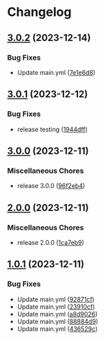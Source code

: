 # Changelog

## [3.0.2](https://github.com/DhyeyB/next-demo/compare/v3.0.1...v3.0.2) (2023-12-14)


### Bug Fixes

* Update main.yml ([7e1e6d8](https://github.com/DhyeyB/next-demo/commit/7e1e6d82f94d33415792b53d92d308f32a8f221f))

## [3.0.1](https://github.com/DhyeyB/next-demo/compare/v3.0.0...v3.0.1) (2023-12-12)


### Bug Fixes

* release testing ([1944dff](https://github.com/DhyeyB/next-demo/commit/1944dff9db945b35977b2fb514cfe2c90045196b))

## [3.0.0](https://github.com/DhyeyB/next-demo/compare/v2.0.0...v3.0.0) (2023-12-11)


### Miscellaneous Chores

* release 3.0.0 ([96f2eb4](https://github.com/DhyeyB/next-demo/commit/96f2eb40cd25020c7567db934d22f3e76219e0a0))

## [2.0.0](https://github.com/DhyeyB/next-demo/compare/v1.0.1...v2.0.0) (2023-12-11)


### Miscellaneous Chores

* release 2.0.0 ([1ca7eb9](https://github.com/DhyeyB/next-demo/commit/1ca7eb9a4233f2d313b4bd7dbcd830504d060885))

## [1.0.1](https://github.com/DhyeyB/next-demo/compare/v1.0.0...v1.0.1) (2023-12-11)


### Bug Fixes

* Update main.yml ([92871cf](https://github.com/DhyeyB/next-demo/commit/92871cf6ef394c929a2e72b698685995752820a8))
* Update main.yml ([23910cf](https://github.com/DhyeyB/next-demo/commit/23910cf394caa94d43f6c5c6a19f1406781b9e2f))
* Update main.yml ([a8d9026](https://github.com/DhyeyB/next-demo/commit/a8d9026070c5bdca822f48672b81ca39d2d5392f))
* Update main.yml ([88884d9](https://github.com/DhyeyB/next-demo/commit/88884d925a96e263475cd39252a3ba8d6d79ff5d))
* Update main.yml ([436529c](https://github.com/DhyeyB/next-demo/commit/436529c54de3d03eab7c458e4870ce07109b5713))
